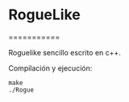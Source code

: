 # RogueLike
===========

Roguelike sencillo escrito en c++. 

Compilación y ejecución:

	make
	./Rogue
